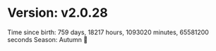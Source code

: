 # Version: v2.0.28
Time since birth: 759 days, 18217 hours, 1093020 minutes, 65581200 seconds
Season: Autumn 🍁
